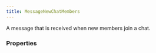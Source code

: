 ```yaml
---
title: MessageNewChatMembers
---
```


A message that is received when new members join a chat.

### Properties



